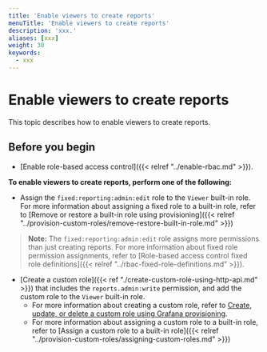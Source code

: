 ```yaml
---
title: 'Enable viewers to create reports'
menuTitle: 'Enable viewers to create reports'
description: 'xxx.'
aliases: [xxx]
weight: 30
keywords:
  - xxx
---
```


# Enable viewers to create reports

This topic describes how to enable viewers to create reports.

## Before you begin

- [Enable role-based access control]({{< relref "../enable-rbac.md" >}}).

**To enable viewers to create reports, perform one of the following:**

- Assign the `fixed:reporting:admin:edit` role to the `Viewer` built-in role. For more information about assigning a fixed role to a built-in role, refer to [Remove or restore a built-in role using provisioning]({{< relref "../provision-custom-roles/remove-restore-built-in-role.md" >}})

> **Note:** The `fixed:reporting:admin:edit` role assigns more permissions than just creating reports. For more information about fixed role permission assignments, refer to [Role-based access control fixed role definitions]({{< relref "../rbac-fixed-role-definitions.md" >}}).

- [Create a custom role]({{< ref "./create-custom-role-using-http-api.md" >}}) that includes the `reports.admin:write` permission, and add the custom role to the `Viewer` built-in role. 
  - For more information about creating a custom role, refer to [Create, update, or delete a custom role using Grafana provisioning](../provision-custom-roles/create-update-delete-custom-role.md). 
  - For more information about assigning a custom role to a built-in role, refer to [Assign a custom role to a built-in role]({{< relref "../provision-custom-roles/assigning-custom-roles.md" >}})
